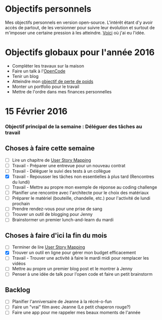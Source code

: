 Objectifs personnels
===
Mes objectifs personnels en version open-source. L'intérêt étant d'y avoir accès de partout, de les versionner pour suivre leur évolution et surtout de m'imposer une certaine pression à les atteindre. [Voici](http://una.im/personal-goals-guide/) où j'ai eu l'idée.

# Objectifs globaux pour l'année 2016
- Compléter les travaux sur la maison
- Faire un talk à l'[OpenCode](http://opencode.ca)
- Tenir un blog
- Atteindre mon [objectif de perte de poids](https://www.fitbit.com/user/24XXLZ)
- Monter un portfolio pour le travail
- Mettre de l'ordre dans mes finances personnelles

# 15 Février 2016

### Objectif principal de la semaine : Déléguer des tâches au travail

## Choses à faire cette semaine
- [ ] Lire un chapitre de [User Story Mapping](https://books.google.ca/books/about/User_Story_Mapping.html?id=W8b-oAEACAAJ&hl=en)
- [ ] Travail - Préparer une entrevue pour un nouveau contrat
- [ ] Travail - Déléguer le suivi des tests à un collègue
- [x] Travail - Repousser les tâches non essentielles à plus tard (Rencontres du lundi)
- [ ] Travail - Mettre au propre mon exemple de réponse au coding challenge 
- [ ] Planifier une rencontre avec l'architecte pour le choix des matériaux
- [ ] Préparer le matériel (bouteille, chandelle, etc.) pour l'activité de lundi prochain
- [ ] Prendre rendez-vous pour une prise de sang
- [ ] Trouver un outil de blogging pour Jenny
- [ ] Brainstormer un premier lunch-and-learn du mardi 

## Choses à faire d'ici la fin du mois
- [ ] Terminer de lire [User Story Mapping](https://books.google.ca/books/about/User_Story_Mapping.html?id=W8b-oAEACAAJ&hl=en)
- [x] Trouver un outil en ligne pour gérer mon budget efficacement
- [ ] Travail - Trouver une activité à faire le mardi midi pour remplacer les vidéos
- [ ] Mettre au propre un premier blog post et le montrer à Jenny
- [ ] Penser à une idée de talk pour l'open code et faire un petit brainstorm

## Backlog
- [ ] Planifier l'anniversaire de Jeanne à la récré-o-fun
- [ ] Faire un "vrai" film avec Jeanne (Le petit chaperon rouge?)
- [ ] Faire une app pour me rappeler mes beaux moments de l'année
